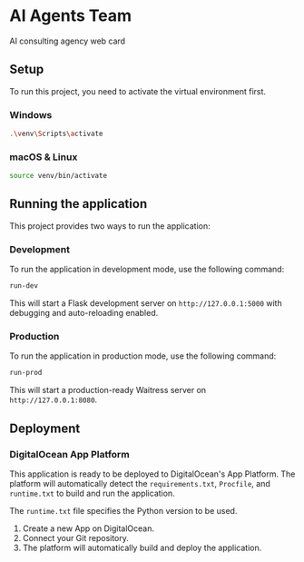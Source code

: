 # AI Agents Team

AI consulting agency web card

## Setup

To run this project, you need to activate the virtual environment first.

### Windows

```bash
.\venv\Scripts\activate
```

### macOS & Linux

```bash
source venv/bin/activate
```

## Running the application

This project provides two ways to run the application:

### Development

To run the application in development mode, use the following command:

```bash
run-dev
```

This will start a Flask development server on `http://127.0.0.1:5000` with debugging and auto-reloading enabled.

### Production

To run the application in production mode, use the following command:

```bash
run-prod
```

This will start a production-ready Waitress server on `http://127.0.0.1:8080`.

## Deployment

### DigitalOcean App Platform

This application is ready to be deployed to DigitalOcean's App Platform. The platform will automatically detect the `requirements.txt`, `Procfile`, and `runtime.txt` to build and run the application.

The `runtime.txt` file specifies the Python version to be used.

1.  Create a new App on DigitalOcean.
2.  Connect your Git repository.
3.  The platform will automatically build and deploy the application.
